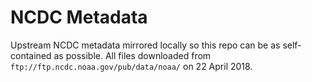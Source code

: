 # NCDC Metadata

Upstream NCDC metadata mirrored locally so this repo can be as self-contained
as possible. All files downloaded from
`ftp://ftp.ncdc.noaa.gov/pub/data/noaa/` on 22 April 2018.
